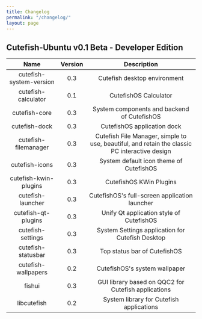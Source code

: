 ```yaml
---
title: Changelog
permalink: "/changelog/"
layout: page
---
```


## **Cutefish-Ubuntu v0.1 Beta - Developer Edition**

|            Name           | Version |                                          Description                                          |
|:-------------------------:|:-------:|:---------------------------------------------------------------------------------------------:|
| cutefish-system-version   |   0.3   | Cutefish desktop environment                                                                  |
| cutefish-calculator       |   0.1   | CutefishOS Calculator                                                                         |
| cutefish-core             |   0.3   | System components and backend of CutefishOS                                                   |
| cutefish-dock             |   0.3   | CutefishOS application dock                                                                   |
| cutefish-filemanager      |   0.3   | Cutefish File Manager, simple to use, beautiful, and retain the classic PC interactive design |
| cutefish-icons            |   0.3   | System default icon theme of CutefishOS                                                       |
| cutefish-kwin-plugins     |   0.3   | CutefishOS KWin Plugins                                                                       |
| cutefish-launcher         |   0.3   | CutefishOS's full-screen application launcher                                                 |
| cutefish-qt-plugins       |   0.3   | Unify Qt application style of CutefishOS                                                      |
| cutefish-settings         |   0.3   | System Settings application for Cutefish Desktop                                              |
| cutefish-statusbar        |   0.3   | Top status bar of CutefishOS                                                                  |
| cutefish-wallpapers       |   0.2   | CutefishOS's system wallpaper                                                                 |
| fishui                    |   0.3   | GUI library based on QQC2 for Cutefish applications                                           |
| libcutefish               |   0.2   | System library for Cutefish applications                                                      |
